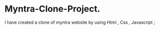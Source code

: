 # Myntra-Clone-Project.
I have created a clone of myntra website by using
Html , Css , Javascript ;
